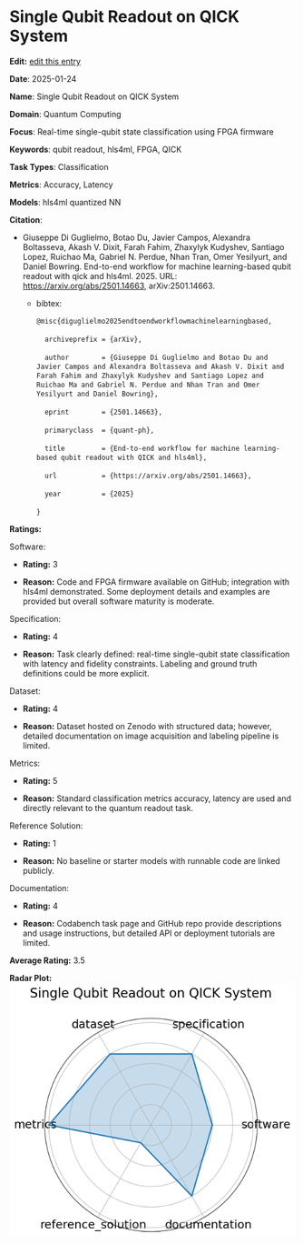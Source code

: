 # Single Qubit Readout on QICK System


**Edit:** [edit this entry](https://github.com/mlcommons-science/benchmark/tree/main/source)


**Date**: 2025-01-24


**Name**: Single Qubit Readout on QICK System


**Domain**: Quantum Computing


**Focus**: Real-time single-qubit state classification using FPGA firmware


**Keywords**: qubit readout, hls4ml, FPGA, QICK


**Task Types**: Classification


**Metrics**: Accuracy, Latency


**Models**: hls4ml quantized NN


**Citation**:


- Giuseppe Di Guglielmo, Botao Du, Javier Campos, Alexandra Boltasseva, Akash V. Dixit, Farah Fahim, Zhaxylyk Kudyshev, Santiago Lopez, Ruichao Ma, Gabriel N. Perdue, Nhan Tran, Omer Yesilyurt, and Daniel Bowring. End-to-end workflow for machine learning-based qubit readout with qick and hls4ml. 2025. URL: https://arxiv.org/abs/2501.14663, arXiv:2501.14663.

  - bibtex:
      ```
      @misc{diguglielmo2025endtoendworkflowmachinelearningbased,

        archiveprefix = {arXiv},

        author        = {Giuseppe Di Guglielmo and Botao Du and Javier Campos and Alexandra Boltasseva and Akash V. Dixit and Farah Fahim and Zhaxylyk Kudyshev and Santiago Lopez and Ruichao Ma and Gabriel N. Perdue and Nhan Tran and Omer Yesilyurt and Daniel Bowring},

        eprint        = {2501.14663},

        primaryclass  = {quant-ph},

        title         = {End-to-end workflow for machine learning-based qubit readout with QICK and hls4ml},

        url           = {https://arxiv.org/abs/2501.14663},

        year          = {2025}

      }

      ```

**Ratings:**


Software:


  - **Rating:** 3


  - **Reason:** Code and FPGA firmware available on GitHub; integration with hls4ml demonstrated. Some deployment details and examples are provided but overall software maturity is moderate. 


Specification:


  - **Rating:** 4


  - **Reason:** Task clearly defined: real-time single-qubit state classification with latency and fidelity constraints. Labeling and ground truth definitions could be more explicit. 


Dataset:


  - **Rating:** 4


  - **Reason:** Dataset hosted on Zenodo with structured data; however, detailed documentation on image acquisition and labeling pipeline is limited. 


Metrics:


  - **Rating:** 5


  - **Reason:** Standard classification metrics  accuracy, latency  are used and directly relevant to the quantum readout task. 


Reference Solution:


  - **Rating:** 1


  - **Reason:** No baseline or starter models with runnable code are linked publicly. 


Documentation:


  - **Rating:** 4


  - **Reason:** Codabench task page and GitHub repo provide descriptions and usage instructions, but detailed API or deployment tutorials are limited. 


**Average Rating:** 3.5


**Radar Plot:**
 ![Single Qubit Readout On Qick System radar plot](../../tex/images/single_qubit_readout_on_qick_system_radar.png)